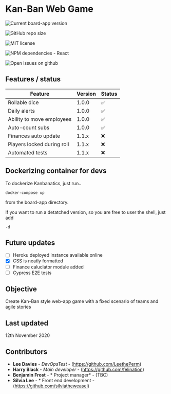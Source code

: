 # Kan-Ban Web Game


<!-- badges -->
![Current board-app version](https://img.shields.io/badge/current%20version-1.0.0-red)

![GitHub repo size](https://img.shields.io/github/repo-size/leetheperm/Q3Hackathon-kanBan)

![MIT license](https://img.shields.io/badge/license-MIT-lightgrey)

![NPM dependencies - React](https://img.shields.io/npm/v/react?label=react)

![Open issues on github](https://img.shields.io/github/issues/leetheperm/q3hackathon-kanban)



## Features / status

<!-- prettier-ignore-start -->
Feature | Version | Status
--- | --- | ---
Rollable dice | 1.0.0 | ✅
Daily alerts | 1.0.0 | ✅
Ability to move employees | 1.0.0 | ✅
Auto-count subs | 1.0.0 | ✅
Finances auto update | 1.1.x | ❌
Players locked during roll | 1.1.x | ❌
Automated tests | 1.1.x | ❌


## Dockerizing container for devs

To dockerize Kanbanatics, just run..

```
docker-compose up
```
from the board-app directory.

If you want to run a detatched version, so you are free to user the shell, just add

```
-d
```

## Future updates

- [ ] Heroku deployed instance available online
- [x] CSS is neatly formatted
- [ ] Finance caluclator module added
- [ ] Cypress E2E tests

## Objective

Create Kan-Ban style web-app game with a fixed scenario of teams and agile stories

## Last updated

12th November 2020

## Contributors

* **Lee Davies** - *DevOpsTest* - (https://github.com/LeethePerm)
* **Harry Black** - *Main developer* - (https://github.com/felination)
* **Benjamin Frost** - * Project manager* - (TBC)
* **Silvia Lee** - * Front end development - (https://github.com/silviatheweasel)

